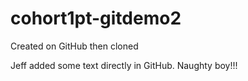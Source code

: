 # cohort1pt-gitdemo2
Created on GitHub then cloned

Jeff added some text directly in GitHub. Naughty boy!!!
